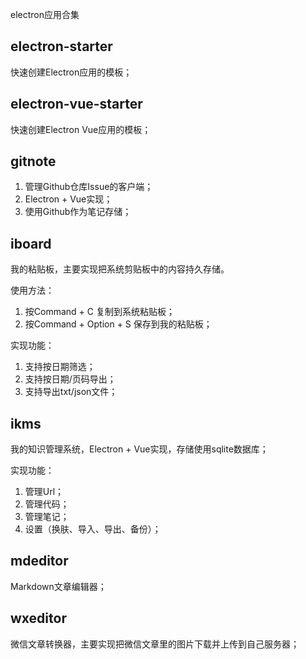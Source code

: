 electron应用合集

## electron-starter 

快速创建Electron应用的模板；

## electron-vue-starter

快速创建Electron Vue应用的模板；

## gitnote

1. 管理Github仓库Issue的客户端；
1. Electron + Vue实现；
2. 使用Github作为笔记存储；

## iboard

我的粘贴板，主要实现把系统剪贴板中的内容持久存储。

使用方法：
1. 按Command + C 复制到系统粘贴板；
2. 按Command + Option + S 保存到我的粘贴板；

实现功能：
1. 支持按日期筛选；
2. 支持按日期/页码导出；
3. 支持导出txt/json文件；

## ikms

我的知识管理系统，Electron + Vue实现，存储使用sqlite数据库；

实现功能：
1. 管理Url；
2. 管理代码；
3. 管理笔记；
4. 设置（换肤、导入、导出、备份）；

## mdeditor 

Markdown文章编辑器；

## wxeditor 

微信文章转换器，主要实现把微信文章里的图片下载并上传到自己服务器；